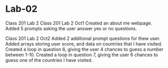 # Lab-02
Class 201 Lab 2
Class 201 Lab 2 Oct1 Created an about me webpage. Added 5 prompts asking the user answer yes or no questions.

Class 201 Lab 2 Oct2 Added 2 additional prompt questions for thew user. Added arrays storing user score, and data on countries that I have visited. Created a loop in question 6, giving the user 4 chances to guess a number between 1-10. Created a loop in question 7, giving the user 6 chances to guess one of the countries I have visited.
